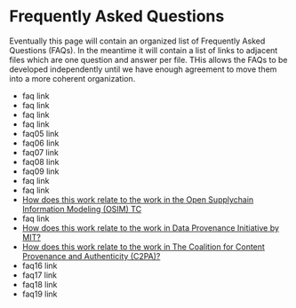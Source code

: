 # Frequently Asked Questions

Eventually this page will contain an organized list of Frequently Asked Questions (FAQs).
In the meantime it will contain a list of links to adjacent files 
which are one question and answer per file.
THis allows the FAQs to be developed independently until we have enough agreement 
to move them into a more coherent organization.

- faq link
- faq link
- faq link
- faq link
- faq05 link
- faq06 link
- faq07 link
- faq08 link
- faq09 link
- faq link
- faq link
- [How does this work relate to the work in the Open Supplychain Information Modeling (OSIM) TC](./faq12.md)
- faq link
- [How does this work relate to the work in Data Provenance Initiative by MIT?](./faq14.md)
- [How does this work relate to the work in The Coalition for Content Provenance and Authenticity (C2PA)?](./faq15.md)
- faq16 link
- faq17 link
- faq18 link
- faq19 link


